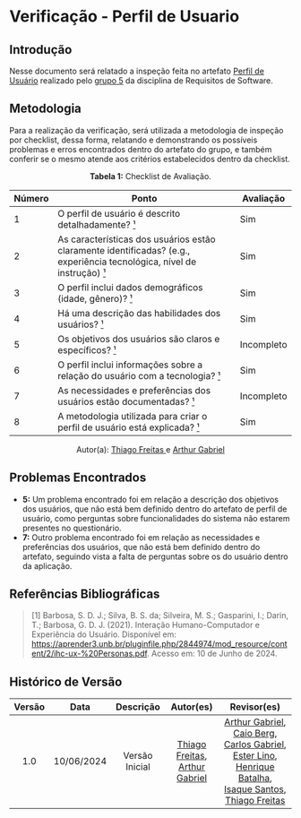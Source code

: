 # Verificação - Perfil de Usuario

## Introdução

Nesse documento será relatado a inspeção feita no artefato [Perfil de Usuário](https://requisitos-de-software.github.io/2024.1-Sinesp_Cidadao/elicitacao/Perfil_de_usuario/) realizado pelo [grupo 5](https://github.com/Requisitos-de-Software/2024.1-Sinesp_Cidadao) da disciplina de Requisitos de Software.

## Metodologia

Para a realização da verificação, será utilizada a metodologia de inspeção por checklist, dessa forma, relatando e demonstrando os possíveis problemas e erros encontrados dentro do artefato do grupo, e também conferir se o mesmo atende aos critérios estabelecidos dentro da checklist.

<font><p style="text-align: center">**Tabela 1:** Checklist de Avaliação.</p></font>

| Número | Ponto | Avaliação |
| ------ | ------ | --------- |
| 1 | O perfil de usuário é descrito detalhadamente? [¹](#ref1) | Sim |
| 2 | As características dos usuários estão claramente identificadas? (e.g., experiência tecnológica, nível de instrução) [¹](#ref1) | Sim |
| 3 | O perfil inclui dados demográficos (idade, gênero)? [¹](#ref1) | Sim |
| 4 | Há uma descrição das habilidades dos usuários? [¹](#ref1) | Sim | | |
| 5 | Os objetivos dos usuários são claros e específicos? [¹](#ref1) | Incompleto |
| 6 | O perfil inclui informações sobre a relação do usuário com a tecnologia? [¹](#ref1) | Sim |
| 7 | As necessidades e preferências dos usuários estão documentadas? [¹](#ref1) | Incompleto |
| 8 | A metodologia utilizada para criar o perfil de usuário está explicada? [¹](#ref1) | Sim |

<div align="center">Autor(a): <a href="https://github.com/thiagorfreitas">Thiago Freitas </a> e <a href="https://github.com/ArthurGabrieel">Arthur Gabriel</a></div>

## Problemas Encontrados

- **5:** Um problema encontrado foi em relação a descrição dos objetivos dos usuários, que não está bem definido dentro do artefato de perfil de usuário, como perguntas sobre funcionalidades do sistema não estarem presentes no questionário.
- **7:** Outro problema encontrado foi em relação as necessidades e preferências dos usuários, que não está bem definido dentro do artefato, seguindo vista a falta de perguntas sobre os do usuário dentro da aplicação.

## Referências Bibliográficas

<a id="ref1"></a>

> [1] Barbosa, S. D. J.; Silva, B. S. da; Silveira, M. S.; Gasparini, I.; Darin, T.; Barbosa, G. D. J. (2021). Interação Humano-Computador e Experiência do Usuário. Disponível em: <a href="https://aprender3.unb.br/pluginfile.php/2844974/mod_resource/content/2/ihc-ux-%20Personas.pdf">https://aprender3.unb.br/pluginfile.php/2844974/mod_resource/content/2/ihc-ux-%20Personas.pdf</a>. Acesso em: 10 de Junho de 2024.

## Histórico de Versão

| Versão |    Data    |   Descrição    |                                                Autor(es)                                                 |                                                                                                                                                                       Revisor(es)                                                                                                                                                                        |
| :----: | :--------: | :------------: | :------------------------------------------------------------------------------------------------------: | :------------------------------------------------------------------------------------------------------------------------------------------------------------------------------------------------------------------------------------------------------------------------------------------------------------------------------------------------------: |
|  1.0   | 10/06/2024 | Versão Inicial | [Thiago Freitas](https://github.com/thiagorfreitas), [Arthur Gabriel](https://github.com/ArthurGabrieel) | [Arthur Gabriel](https://github.com/ArthurGabrieel), [Caio Berg](https://github.com/Caio-bergbjj), [Carlos Gabriel](https://github.com/TheCarlosRamos), [Ester Lino](https://github.com/esteerlino), [Henrique Batalha](https://github.com/HeBatalha), [Isaque Santos](https://github.com/IsaqueSH), [Thiago Freitas](https://github.com/thiagorfreitas) |
